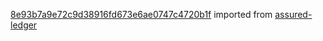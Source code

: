 [8e93b7a9e72c9d38916fd673e6ae0747c4720b1f](https://github.com/insolar/assured-ledger/commit/8e93b7a9e72c9d38916fd673e6ae0747c4720b1f) imported from [assured-ledger](https://github.com/insolar/assured-ledger)
